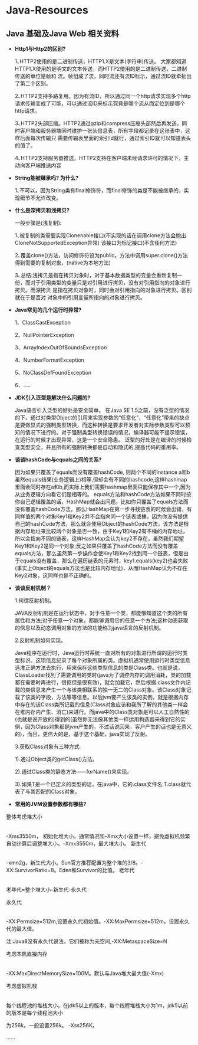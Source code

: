 # Java-Resources
## Java 基础及Java Web 相关资料

*  __Http1与Http2的区别?__

   1､HTTP2使用的是二进制传送，HTTP1.X是文本(字符串)传送。 大家都知道HTTP1.X使用的是明文的文本传送，而HTTP2使用的是二进制传送，二进制传送的单位是帧和      流。帧组成了流，同时流还有流ID标示，通过流ID就牵扯出了第二个区别。

   2､HTTP2支持多路复用。因为有流ID，所以通过同一个http请求实现多个http请求传输变成了可能，可以通过流ID来标示究竟是哪个流从而定位到是哪个http请求。

   3､HTTP2头部压缩。HTTP2通过gzip和compress压缩头部然后再发送，同时客户端和服务器端同时维护一张头信息表，所有字段都记录在这张表中，这样后面每次传输只      需要传输表里面的索引Id就行，通过索引ID就可以知道表头的值了。

   4､HTTP2支持服务器推送。HTTP2支持在客户端未经请求许可的情况下，主动向客户端推送内容
   
  * __String能被继承吗?  为什么?__
  
    1､不可以，因为String类有final修饰符，而final修饰的类是不能被继承的，实现细节不允许改变。
    
  * __什么是深拷贝和浅拷贝?__
    
    一般步骤是(浅复制):

    1､被复制的类需要实现Clonenable接口(不实现的话在调用clone方法会抛出CloneNotSupportedException异常) 该接口为标记接口(不含任何方法)

    2､覆盖clone()方法，访问修饰符设为public。方法中调用super.clone()方法得到需要的复制对象，(native为本地方法)

    3､总结:浅拷贝是指在拷贝对象时，对于基本数据类型的变量会重新复制一份，而对于引用类型的变量只是对引用进行拷贝，没有对引用指向的对象进行拷贝。而深拷贝       是指在拷贝对象时，同时会对引用指向的对象进行拷贝。区别就在于是否对 对象中的引用变量所指向的对象进行拷贝。
    
 * __Java常见的几个运行时异常?__
 
   1、ClassCastException

   2、NullPointerException

   3、ArrayIndexOutOfBoundsException

   4、NumberFormatException

   5、NoClassDefFoundException

   6、.....
* __JDK引入泛型是解决什么问题的?__

   Java语言引入泛型的好处是安全简单。 在Java SE 1.5之前，没有泛型的情况的下，通过对类型Object的引用来实现参数的“任意化”，“任意化”带来的缺点是要做显式的强制类型转换，而这种转换是要求开发者对实际参数类型可以预知的情况下进行的。对于强制类型转换错误的情况，编译器可能不提示错误，在运行的时候才出现异常，这是一个安全隐患。 泛型的好处是在编译的时候检查类型安全，并且所有的强制转换都是自动和隐式的,提高代码的重用率。

* __谈谈hashCode与equals之间的关系?__

   因为如果只覆盖了equals而没有覆盖hashCode, 则两个不同的instance a和b虽然equals结果(业务逻辑上)相等,但却会有不同的hashcode,这样hashmap里面会同时存在a和b,而实际上我们需要hashmap里面只能保存其中一个,因为从业务逻辑方向看它们是相等的。 equals方法和hashCode方法如果不同时按你自己逻辑覆盖的话，HashMap就会出问题。比如你只覆盖了equals方法而没有覆盖hashCode方法，那么HashMap在第一步寻找链表的时候会出错，有同样值的两个对象Key1和Key2并不会指向同一个链表或桶，因为你没有提供自己的hashCode方法，那么就会使用Object的hashCode方法，该方法是根据内存地址来比较两个对象是否一致，由于Key1和Key2有不桶的内存地址，所以会指向不同的链表，这样HashMap会认为key2不存在，虽然我们期望Key1和Key2是同一个对象;反之如果只覆盖了hashCode方法而没有覆盖equals方法，那么虽然第一步操作会使Key1和Key2找到同一个链表，但是由于equals没有覆盖，那么在遍历链表的元素时，key1.equals(key2)也会失败(事实上Object的equals方法也是比较内存地址)，从而HashMap认为不存在Key2对象，这同样也是不正确的。
   
* __谈谈反射机制？__

   1.何谓反射机制。

   JAVA反射机制是在运行状态中，对于任意一个类，都能够知道这个类的所有属性和方法;对于任意一个对象，都能够调用它的任意一个方法;这种动态获取的信息以及动态调用对象的方法的功能称为java语言的反射机制。

   2.反射机制如何实现。

   Java程序在运行时，Java运行时系统一直对所有的对象进行所谓的运行时类型标识。这项信息纪录了每个对象所属的类。虚拟机通常使用运行时类型信息选准正确方法去执行，用来保存这些类型信息的类是Class类。也就是说，ClassLoader找到了需要调用的类时(java为了调控内存的调用消耗，类的加载都在需要时再进行，很抠但是很有效)，就会加载它，然后根据.class文件内记载的类信息来产生一个与该类相联系的独一无二的Class对象。该Class对象记载了该类的字段，方法等等信息。以后jvm要产生该类的实例，就是根据内存中存在的该Class类所记载的信息(Class对象应该和我所了解的其他类一样会在堆内存内产生、消亡)来进行。而java中的Class类对象是可以人工自然性的(也就是说开放的)得到的(虽然你无法像其他类一样运用构造器来得到它的实例，因为Class对象都是jvm产生的。不过话说回来，客户产生的话也是无意义的)，而且，更伟大的是，基于这个基础，java实现了反射。

  3.获取Class对象有三种方式:

  1).通过Object类的getClass()方法。

  2).通过Class类的静态方法——forName()来实现。

  3).如果T是一个已定义的类型的话，在java中，它的.class文件名:T.class就代表了与其匹配的Class对象。
  
*  __常用的JVM设置参数都有哪些?__

整体考虑堆大小
######

-Xms3550m， 初始化堆大小。通常情况和-Xmx大小设置一样，避免虚拟机频繁自动计算后调整堆大小。-Xmx3550m，最大堆大小。
新生代
######

-xmn2g，新生代大小。Sun官方推荐配置为整个堆的3/8。-XX:SurvivorRatio=8。Eden和Survivor的比值。
老年代
######

老年代=整个堆大小-新生代-永久代

永久代
######

-XX:Permsize=512m,设置永久代初始值。-XX:MaxPermsize=512m，设置永久代的最大值。

注:Java8没有永久代说法，它们被称为元空间,-XX:MetaspaceSize=N

考虑本机直接内存
######

-XX:MaxDirectMemorySize=100M。默认与Java堆大最大值(-Xmx)

考虑虚拟机栈
######

每个线程池的堆栈大小。在jdk5以上的版本，每个线程堆栈大小为1m，jdk5以前的版本是每个线程池大小

为256k。一般设置256k。 -Xss256K。

......
